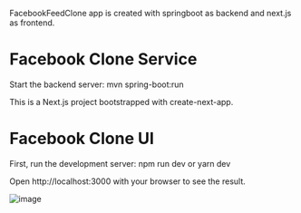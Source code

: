 FacebookFeedClone app is created with springboot as backend and next.js as frontend.

# Facebook Clone Service
Start the backend server:
mvn spring-boot:run


This is a Next.js project bootstrapped with create-next-app.
# Facebook Clone UI
First, run the development server:
npm run dev
or
yarn dev

Open http://localhost:3000 with your browser to see the result.

![image](https://github.com/tinaAgarwal/FacebookFeedClone/assets/8646266/97c79ec5-b0e1-4b67-ac2d-ad3a234ce8df)
